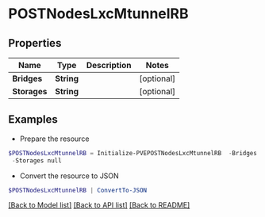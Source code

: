# POSTNodesLxcMtunnelRB
## Properties

Name | Type | Description | Notes
------------ | ------------- | ------------- | -------------
**Bridges** | **String** |  | [optional] 
**Storages** | **String** |  | [optional] 

## Examples

- Prepare the resource
```powershell
$POSTNodesLxcMtunnelRB = Initialize-PVEPOSTNodesLxcMtunnelRB  -Bridges null `
 -Storages null
```

- Convert the resource to JSON
```powershell
$POSTNodesLxcMtunnelRB | ConvertTo-JSON
```

[[Back to Model list]](../README.md#documentation-for-models) [[Back to API list]](../README.md#documentation-for-api-endpoints) [[Back to README]](../README.md)

